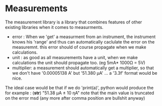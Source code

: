 # Measurements

The measurement library is a library that combines features of other existing
libraries when it comes to measurments.

  - error : When we 'get' a measurment from an instrument, the instrument
  knows his 'range' and thus can automatically caclulate the error on the measuremnt.
  this error should of course propagate when we make calculations.
  - unit : as good as all measurements have a unit, when we make calculations
  the unit should propagate too. (eg 5mA* 1000Ω = 5V)
  - multiplier: a measurement should automatically get a multiplier, so that we
  don't have '0.00005138 A' but '51.380 μA' ... a '3.3f' format would be nice.


The ideal case would be that if we do 'print(a)', python would produce
the for example : (__str__) "51.38 μA ± 10 ηA" note that the main value is
truncated on the error msd (any more after comma position are bullshit anyway)

